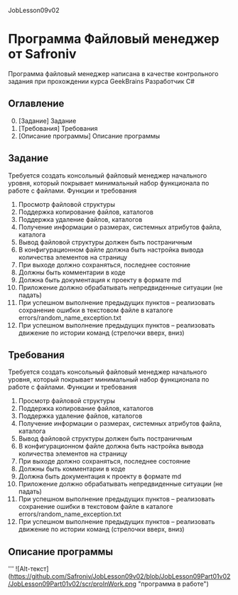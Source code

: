 JobLesson09v02
# Программа Файловый менеджер от Safroniv
Программа файловый менеджер написана в качестве контрольного задания при прохождении курса GeekBrains Разработчик C# 

## Оглавление
0. [Задание] Задание
1. [Требования] Требования
2. [Описание программы] Описание программы

## Задание

Требуется создать консольный файловый менеджер начального уровня, который
покрывает минимальный набор функционала по работе с файлами.
Функции и требования
1. Просмотр файловой структуры
2. Поддержка копирование файлов, каталогов
3. Поддержка удаление файлов, каталогов
4. Получение информации о размерах, системных атрибутов файла, каталога
5. Вывод файловой структуры должен быть постраничным
6. В конфигурационном файле должна быть настройка вывода количества
элементов на страницу
7. При выходе должно сохраняться, последнее состояние
8. Должны быть комментарии в коде
9. Должна быть документация к проекту в формате md
10. Приложение должно обрабатывать непредвиденные ситуации (не падать)
11. При успешном выполнение предыдущих пунктов – реализовать сохранение ошибки
в текстовом файле в каталоге errors/random_name_exception.txt
12. При успешном выполнение предыдущих пунктов – реализовать движение по
истории команд (стрелочки вверх, вниз)

## Требования

Требуется создать консольный файловый менеджер начального уровня, который
покрывает минимальный набор функционала по работе с файлами.
Функции и требования
1. Просмотр файловой структуры
2. Поддержка копирование файлов, каталогов
3. Поддержка удаление файлов, каталогов
4. Получение информации о размерах, системных атрибутов файла, каталога
5. Вывод файловой структуры должен быть постраничным
6. В конфигурационном файле должна быть настройка вывода количества
элементов на страницу
7. При выходе должно сохраняться, последнее состояние
8. Должны быть комментарии в коде
9. Должна быть документация к проекту в формате md
10. Приложение должно обрабатывать непредвиденные ситуации (не падать)
11. При успешном выполнение предыдущих пунктов – реализовать сохранение ошибки
в текстовом файле в каталоге errors/random_name_exception.txt
12. При успешном выполнение предыдущих пунктов – реализовать движение по
истории команд (стрелочки вверх, вниз)

## Описание программы
'''
![Alt-текст] (https://github.com/Safroniv/JobLesson09v02/blob/JobLesson09Part01v02/JobLesson09Part01v02/scr/proInWork.png "программа в работе")
